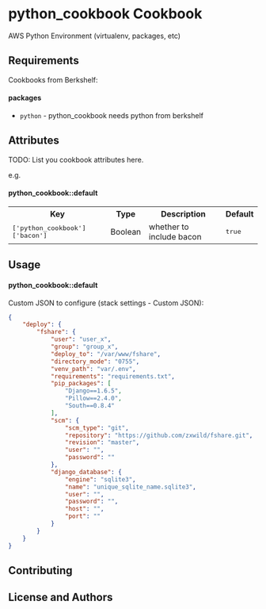 python_cookbook Cookbook
========================
AWS Python Environment (virtualenv, packages, etc)

Requirements
------------
Cookbooks from Berkshelf:

#### packages
- `python` - python_cookbook needs python from berkshelf

Attributes
----------
TODO: List you cookbook attributes here.

e.g.
#### python_cookbook::default
<table>
  <tr>
    <th>Key</th>
    <th>Type</th>
    <th>Description</th>
    <th>Default</th>
  </tr>
  <tr>
    <td><tt>['python_cookbook']['bacon']</tt></td>
    <td>Boolean</td>
    <td>whether to include bacon</td>
    <td><tt>true</tt></td>
  </tr>
</table>

Usage
-----
#### python_cookbook::default

Custom JSON to configure (stack settings - Custom JSON):

```json
{
    "deploy": {
        "fshare": {
            "user": "user_x",
            "group": "group_x",
            "deploy_to": "/var/www/fshare",
            "directory_mode": "0755",
            "venv_path": "var/.env",
            "requirements": "requirements.txt",
            "pip_packages": [
                "Django==1.6.5",
                "Pillow==2.4.0",
                "South==0.8.4"
            ],
            "scm": {
                "scm_type": "git",
                "repository": "https://github.com/zxwild/fshare.git",
                "revision": "master",
                "user": "",
                "password": ""
            },
            "django_database": {
                "engine": "sqlite3",
                "name": "unique_sqlite_name.sqlite3",
                "user": "",
                "password": "",
                "host": "",
                "port": ""
            }
        }
    }
}
```

Contributing
------------


License and Authors
-------------------

